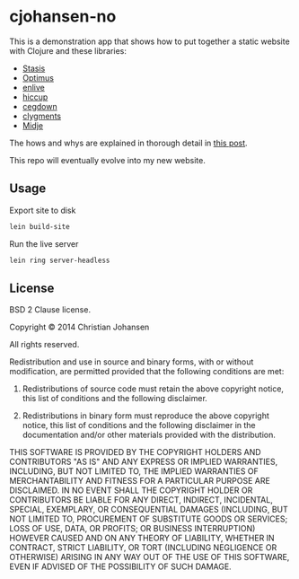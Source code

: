 # cjohansen-no

This is a demonstration app that shows how to put together a static website with
Clojure and these libraries:

* [Stasis](http://github.com/magnars/stasis)
* [Optimus](http://github.com/magnars/optimus)
* [enlive](https://github.com/cgrand/enlive)
* [hiccup](https://github.com/weavejester/hiccup)
* [cegdown](https://github.com/Raynes/cegdown)
* [clygments](https://github.com/bfontaine/clygments)
* [Midje](https://github.com/marick/Midje)

The hows and whys are explained in thorough detail in
[this post](http://cjohansen.no/building-static-sites-in-clojure-with-stasis).

This repo will eventually evolve into my new website.

## Usage

Export site to disk

```sh
lein build-site
```

Run the live server

```sh
lein ring server-headless
```

## License

BSD 2 Clause license.

Copyright © 2014 Christian Johansen

All rights reserved.

Redistribution and use in source and binary forms, with or without modification,
are permitted provided that the following conditions are met:

1. Redistributions of source code must retain the above copyright notice, this
   list of conditions and the following disclaimer.

2. Redistributions in binary form must reproduce the above copyright notice,
   this list of conditions and the following disclaimer in the documentation
   and/or other materials provided with the distribution.

THIS SOFTWARE IS PROVIDED BY THE COPYRIGHT HOLDERS AND CONTRIBUTORS "AS IS" AND
ANY EXPRESS OR IMPLIED WARRANTIES, INCLUDING, BUT NOT LIMITED TO, THE IMPLIED
WARRANTIES OF MERCHANTABILITY AND FITNESS FOR A PARTICULAR PURPOSE ARE
DISCLAIMED. IN NO EVENT SHALL THE COPYRIGHT HOLDER OR CONTRIBUTORS BE LIABLE FOR
ANY DIRECT, INDIRECT, INCIDENTAL, SPECIAL, EXEMPLARY, OR CONSEQUENTIAL DAMAGES
(INCLUDING, BUT NOT LIMITED TO, PROCUREMENT OF SUBSTITUTE GOODS OR SERVICES;
LOSS OF USE, DATA, OR PROFITS; OR BUSINESS INTERRUPTION) HOWEVER CAUSED AND ON
ANY THEORY OF LIABILITY, WHETHER IN CONTRACT, STRICT LIABILITY, OR TORT
(INCLUDING NEGLIGENCE OR OTHERWISE) ARISING IN ANY WAY OUT OF THE USE OF THIS
SOFTWARE, EVEN IF ADVISED OF THE POSSIBILITY OF SUCH DAMAGE.
